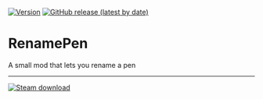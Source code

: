 [![Version](https://img.shields.io/badge/Rimworld-1.3-green.svg)](http://rimworldgame.com/)
[![GitHub release (latest by date)](https://img.shields.io/github/v/release/angelolocritani/Rimworld-RenamePen)](https://github.com/angelolocritani/Rimworld-RenamePen/releases/latest)

# RenamePen
 A small mod that lets you rename a pen
 
 ---
 
[![Steam download](https://img.shields.io/steam/downloads/2583135857?logo=steam)](https://steamcommunity.com/sharedfiles/filedetails/?id=2583135857)
